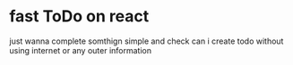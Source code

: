 # fast ToDo on react
just wanna complete somthign simple and check can i create todo without using internet or any outer information

